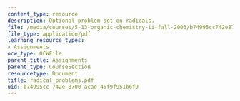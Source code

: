 ```yaml
---
content_type: resource
description: Optional problem set on radicals.
file: /media/courses/5-13-organic-chemistry-ii-fall-2003/b74995cc742e8700acad45f9f951b6f9_radical_problems.pdf
file_type: application/pdf
learning_resource_types:
- Assignments
ocw_type: OCWFile
parent_title: Assignments
parent_type: CourseSection
resourcetype: Document
title: radical_problems.pdf
uid: b74995cc-742e-8700-acad-45f9f951b6f9
---
```

